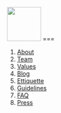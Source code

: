 <img src ="http://i.imgur.com/jcv6jpD.png" height="80">
===

1. [About](https://github.com/VolleyIndustries/readme/blob/master/about.md)
2. [Team](https://github.com/VolleyIndustries/readme/blob/master/team.md)
3. [Values](https://github.com/VolleyIndustries/readme/blob/master/values.md)
4. [Blog](https://medium.com/volley-works)
5. [Ettiquette](https://github.com/VolleyIndustries/readme/blob/master/request-guidelines.md)
6. [Guidelines](https://github.com/VolleyIndustries/readme/blob/master/guidelines.md)
7. [FAQ](https://github.com/VolleyIndustries/readme/blob/master/faq.md)
8. [Press](https://www.dropbox.com/sh/bwx6wsmu9vukwmu/AABBrTMYX6qRXLmayNo6qbq9a?dl=0)
